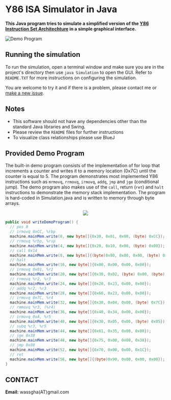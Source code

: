 # Y86 ISA Simulator in Java

**This Java program tries to simulate a simplified version of the [Y86 Instruction Set Architechture](http://cs.slu.edu/~fritts/CSCI224_S12/schedule/chap4-intro-Y86.pdf) in a simple graphical interface.** 

![Demo Program](http://i.imgur.com/U1DasZv.png)

  
## Running the simulation
To run the simulation, open a terminal window and make sure you are in the project's directory then use ```java Simulation``` to open the GUI. Refer to `README.TXT` for more instructions on configuring the simulation.

You are welcome to try it and if there is a problem, please contact me or [make a new issue](https://github.com/wassgha/Y86Simulator/issues/new). 

## Notes
* This software should not have any dependencies other than the standard Java libraries and Swing.
* Please review the `README` files for further instructions
* To visualize class relationships please use BlueJ

## Provided Demo Program
The built-in demo program consists of the implementation of for loop that increments a counter and writes it to a memory location (0x7C) until the counter is equal to 5. The  program demonstrates most implemented Y86 instructions such as `mrmovq`, `rrmovq`, `irmovq`, `addq`, `jmp` and `jge` (conditional jump). The demo program also makes use of the `call`, return (`ret`) and `halt` instructions to demonstrate the memory stack implementation. The program is hard-coded in Simulation.java and is written to memory through byte arrays.

<p align="center">
  <img src ="http://i.imgur.com/BM2B9ey.png" />
</p>

```java
public void writeDemoProgram() {
  // pos 0
  // irmovq 0xCC, %rbp
  machine.mainMem.write(0, new byte[]{0x30, 0x01, 0x00, (byte) 0xCC});
  // rrmovq %rbp, %rsp
  machine.mainMem.write(4, new byte[]{0x20, 0x10, 0x00, (byte) 0x00});
  // call 0x14
  machine.mainMem.write(8, new byte[]{(byte)0x80, 0x00, 0x00, (byte) 0x14});
  // halt
  machine.mainMem.write(16, new byte[]{0x00, 0x00, 0x00, 0x00});
  // irmovq 0x01, %r2
  machine.mainMem.write(20, new byte[]{0x30, 0x02, (byte) 0x00, (byte) 0x01});
  // rrmovq %r2, %r3
  machine.mainMem.write(24, new byte[]{0x20, 0x23, 0x00, 0x00});
  // addq %r2, %r3
  machine.mainMem.write(28, new byte[]{0x60, 0x23, 0x00, 0x00});
  // irmovq 0x7C, %r4
  machine.mainMem.write(32, new byte[]{0x30, 0x04, 0x00, (byte) 0x7C});
  // rmmovq %r3, (%r4)
  machine.mainMem.write(36, new byte[]{0x40, 0x34, 0x00, 0x00});
  // irmovq 0xA, %r5
  machine.mainMem.write(40, new byte[]{0x30, 0x05, 0x00, (byte) 0x05});
  // subq %r3, %r5
  machine.mainMem.write(44, new byte[]{0x61, 0x35, 0x00, 0x00});
  // jge 0x38
  machine.mainMem.write(48, new byte[]{0x75, 0x00, 0x00, 0x38});
  // jmp 0x08
  machine.mainMem.write(52, new byte[]{0x70, 0x00, 0x00, 0x1C});
  // ret
  machine.mainMem.write(56, new byte[]{(byte)0x90, 0x00, 0x00, 0x00});
}
```

## CONTACT
**Email:** wassgha(AT)gmail.com  
